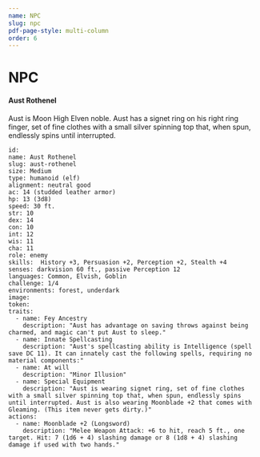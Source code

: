 ```yaml
---
name: NPC
slug: npc
pdf-page-style: multi-column
order: 6
---
```


# NPC

#### Aust Rothenel
Aust is Moon High Elven noble. Aust has a signet ring on his right ring finger, set of fine clothes with a small silver spinning top that, when spun, endlessly spins until interrupted.

```Monster {.gray}
id: 
name: Aust Rothenel
slug: aust-rothenel
size: Medium
type: humanoid (elf)
alignment: neutral good
ac: 14 (studded leather armor)
hp: 13 (3d8)
speed: 30 ft.
str: 10
dex: 14
con: 10
int: 12
wis: 11
cha: 11
role: enemy
skills:  History +3, Persuasion +2, Perception +2, Stealth +4
senses: darkvision 60 ft., passive Perception 12
languages: Common, Elvish, Goblin
challenge: 1/4
environments: forest, underdark
image: 
token: 
traits:
  - name: Fey Ancestry
    description: "Aust has advantage on saving throws against being charmed, and magic can't put Aust to sleep."
  - name: Innate Spellcasting
    description: "Aust's spellcasting ability is Intelligence (spell save DC 11). It can innately cast the following spells, requiring no material components:"
  - name: At will
    description: "Minor Illusion"
  - name: Special Equipment
    description: "Aust is wearing signet ring, set of fine clothes with a small silver spinning top that, when spun, endlessly spins until interrupted. Aust is also wearing Moonblade +2 that comes with Gleaming. (This item never gets dirty.)"
actions:
  - name: Moonblade +2 (Longsword)
    description: "Melee Weapon Attack: +6 to hit, reach 5 ft., one target. Hit: 7 (1d6 + 4) slashing damage or 8 (1d8 + 4) slashing damage if used with two hands."
```